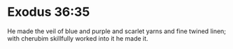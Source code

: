 # Exodus 36:35

He made the veil of blue and purple and scarlet yarns and fine twined linen; with cherubim skillfully worked into it he made it.
